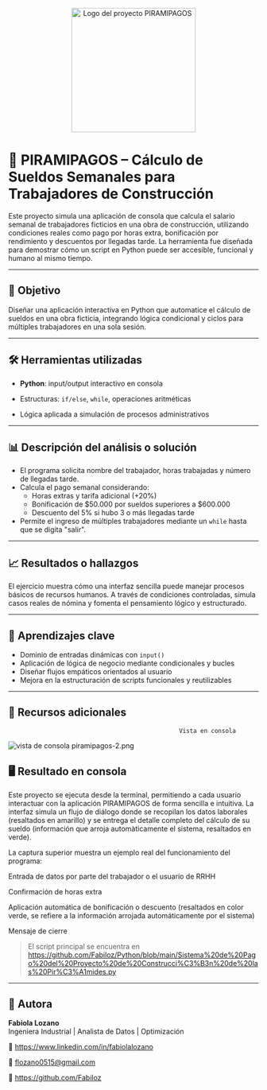 <p align="center">
  <img src="./pirampagos-logo.png" alt="Logo del proyecto PIRAMIPAGOS" width="250"/>
</p>

# 💼 PIRAMIPAGOS – Cálculo de Sueldos Semanales para Trabajadores de Construcción

Este proyecto simula una aplicación de consola que calcula el salario semanal de trabajadores ficticios en una obra de construcción, utilizando condiciones reales como pago por horas extra, bonificación por rendimiento y descuentos por llegadas tarde. La herramienta fue diseñada para demostrar cómo un script en Python puede ser accesible, funcional y humano al mismo tiempo.

---

## 🎯 Objetivo

Diseñar una aplicación interactiva en Python que automatice el cálculo de sueldos en una obra ficticia, integrando lógica condicional y ciclos para múltiples trabajadores en una sola sesión.

---

## 🛠️ Herramientas utilizadas

- **Python**: input/output interactivo en consola

- Estructuras: `if/else`, `while`, operaciones aritméticas

- Lógica aplicada a simulación de procesos administrativos

---

## 📊 Descripción del análisis o solución

- El programa solicita nombre del trabajador, horas trabajadas y número de llegadas tarde.
- Calcula el pago semanal considerando:
  - Horas extras y tarifa adicional (+20%)
  - Bonificación de $50.000 por sueldos superiores a $600.000
  - Descuento del 5% si hubo 3 o más llegadas tarde
- Permite el ingreso de múltiples trabajadores mediante un `while` hasta que se digita "salir".

---

## 📈 Resultados o hallazgos

El ejercicio muestra cómo una interfaz sencilla puede manejar procesos básicos de recursos humanos. A través de condiciones controladas, simula casos reales de nómina y fomenta el pensamiento lógico y estructurado.

---

## 🧠 Aprendizajes clave

- Dominio de entradas dinámicas con `input()`
- Aplicación de lógica de negocio mediante condicionales y bucles
- Diseñar flujos empáticos orientados al usuario
- Mejora en la estructuración de scripts funcionales y reutilizables

---

## 📎 Recursos adicionales
                                                    Vista en consola                                                     

![vista de consola piramipagos-2.png](<attachment:vista de consola piramipagos-2.png>)


## 🖥️ Resultado en consola
Este proyecto se ejecuta desde la terminal, permitiendo a cada usuario interactuar con la aplicación PIRAMIPAGOS de forma sencilla e intuitiva. La interfaz simula un flujo de diálogo donde se recopilan los datos laborales (resaltados en amarillo) y se entrega el detalle completo del cálculo de su sueldo (información que arroja automàticamente el sistema, resaltados en verde).

La captura superior muestra un ejemplo real del funcionamiento del programa:

Entrada de datos por parte del trabajador o el usuario de RRHH

Confirmación de horas extra 

Aplicación automática de bonificación o descuento (resaltados en color verde, se refiere a la información arrojada automáticamente por el sistema)

Mensaje de cierre


> El script principal se encuentra en https://github.com/Fabiloz/Python/blob/main/Sistema%20de%20Pago%20del%20Proyecto%20de%20Construcci%C3%B3n%20de%20las%20Pir%C3%A1mides.py

---

## 👤 Autora

**Fabiola Lozano**  
Ingeniera Industrial | Analista de Datos | Optimización  

💼 https://www.linkedin.com/in/fabiolalozano

📧 flozano0515@gmail.com

🔗 https://github.com/Fabiloz
